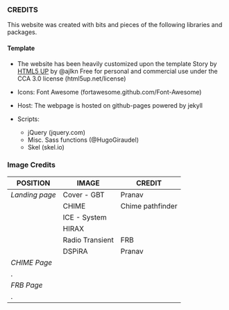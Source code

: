 ### CREDITS 

This website was created with bits and pieces of the following libraries and packages. 

#### Template
- The website has been heavily customized upon the template Story by [HTML5 UP](html5up.net) by @ajlkn
          Free for personal and commercial use under the CCA 3.0 license (html5up.net/license)
- Icons:	Font Awesome (fortawesome.github.com/Font-Awesome)

- Host:		The webpage is hosted on github-pages powered by jekyll

- Scripts:
	-	jQuery (jquery.com)
	- 	Misc. Sass functions (@HugoGiraudel)
	-	Skel (skel.io)

### Image Credits

| POSITION			| IMAGE				| CREDIT		  |
|-------------------|-------------------|-----------------|
| 	*Landing page*|Cover - GBT		| Pranav 	  	  |
|	       	    	| CHIME				| Chime pathfinder|
|	      	    	| ICE - System		| 				  |
|	      	  	 	| HIRAX				|				  |
|       		    | Radio Transient	| FRB			  |
|	       		    | DSPiRA   			| Pranav		  |
| *CHIME Page*   |				|				  | 
| .                   |				|				  |
| *FRB Page*     |				|				  |
|  .                  |				|				  |


